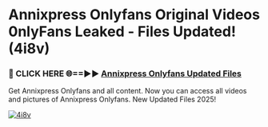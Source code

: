 # Annixpress Onlyfans Original Videos 0nlyFans Leaked - Files Updated! (4i8v)

<h3>🔴 CLICK HERE 🌐==►► <a href="https://tinyurl.com/3hn5wdd3" rel="nofollow">Annixpress Onlyfans Updated Files</a></h3>

Get Annixpress Onlyfans and all content. Now you can access all videos and pictures of Annixpress Onlyfans. New Updated Files 2025!

[![4i8v](https://i.imgur.com/4HnBqBT.gif)](https://tinyurl.com/3hn5wdd3)
